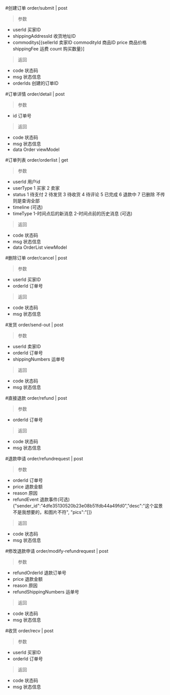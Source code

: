 #创建订单
order/submit | post
> 参数
* userId 买家ID
* shippingAddressId 收货地址ID
* commoditys[{sellerId 卖家ID  commodityId 商品ID  price 商品价格  shippingFee 运费  count 购买数量}]

> 返回  
* code 状态码
* msg 状态信息
* orderIds 创建的订单ID

#订单详情
order/detail | post
> 参数  
* id 订单号

> 返回  
* code 状态码
* msg 状态信息
* data Order viewModel

#订单列表
order/orderlist | get
> 参数  
* userId 用户id
* userType 1 买家 2 卖家
* status 1 待支付 2 待发货 3 待收货 4 待评论 5 已完成 6 退款中 7 已删除  不传则是查询全部
* timeline (可选)
* timeType 1-时间点后的新消息 2-时间点前的历史消息 (可选)


> 返回  
* code 状态码
* msg 状态信息
* data OrderList viewModel

#删除订单
order/cancel | post
> 参数  
* userId 买家ID
* orderId 订单号

> 返回  
* code 状态码
* msg 状态信息

#发货
order/send-out | post
> 参数
* userId 卖家ID  
* orderId 订单号
* shippingNumbers 运单号

> 返回  
* code 状态码
* msg 状态信息

#直接退款
order/refund | post
> 参数 
* orderId 订单号

> 返回  
* code 状态码
* msg 状态信息

#退款申请
order/refundrequest | post
> 参数 
* orderId 订单号
* price 退款金额
* reason 原因
* refundEvent 退款事件(可选) {"sender_id":"4dfe35130520b23e08b51fdb44a49fd0","desc":"这个盆景不是我想要的，和图片不符",
  "pics":"[]}

> 返回  
* code 状态码
* msg 状态信息

#修改退款申请
order/modify-refundrequest | post
> 参数 
* refundOrderId 退款订单号
* price 退款金额
* reason 原因
* refundShippingNumbers 运单号

> 返回  
* code 状态码
* msg 状态信息


#收货
order/recv | post
> 参数  
* userId 买家ID
* orderId 订单号

> 返回  
* code 状态码
* msg 状态信息
